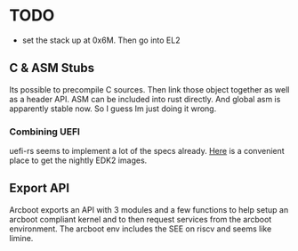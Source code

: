 # TODO

- set the stack up at 0x6M. Then go into EL2

## C & ASM Stubs

Its possible to precompile C sources. Then link those object together as well as a header API. ASM can be included into rust directly. And global asm is apparently stable now. So I guess Im just doing it wrong.

### Combining UEFI

uefi-rs seems to implement a lot of the specs already.
[Here](https://retrage.github.io/edk2-nightly/) is a convenient place to get the nightly EDK2 images.

## Export API

Arcboot exports an API with 3 modules and a few functions to help setup an arcboot compliant kernel and to then request services from the arcboot environment. The arcboot env includes the SEE on riscv and seems like limine.
